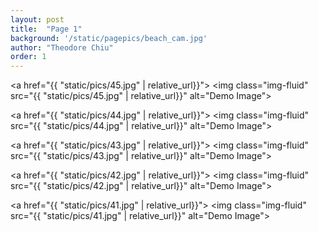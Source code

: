 ```yaml
---
layout: post
title:  "Page 1"
background: '/static/pagepics/beach_cam.jpg'
author: "Theodore Chiu"
order: 1
---
```


<a href="{{ "static/pics/45.jpg" | relative_url}}">
	<img class="img-fluid" src="{{ "static/pics/45.jpg" | relative_url}}" alt="Demo Image">
</a>

<a href="{{ "static/pics/44.jpg" | relative_url}}">
	<img class="img-fluid" src="{{ "static/pics/44.jpg" | relative_url}}" alt="Demo Image">
</a>

<a href="{{ "static/pics/43.jpg" | relative_url}}">
	<img class="img-fluid" src="{{ "static/pics/43.jpg" | relative_url}}" alt="Demo Image">
</a>

<a href="{{ "static/pics/42.jpg" | relative_url}}">
	<img class="img-fluid" src="{{ "static/pics/42.jpg" | relative_url}}" alt="Demo Image">
</a>

<a href="{{ "static/pics/41.jpg" | relative_url}}">
	<img class="img-fluid" src="{{ "static/pics/41.jpg" | relative_url}}" alt="Demo Image">
</a>

